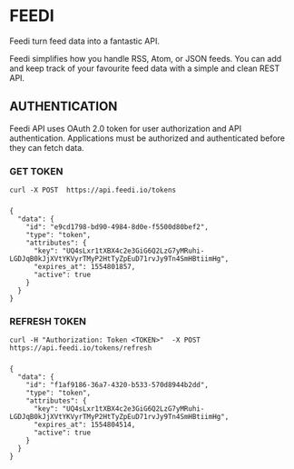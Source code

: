 # FEEDI

Feedi turn feed data into a fantastic API.

Feedi simplifies how you handle RSS, Atom, or JSON feeds. You can add and keep track of your favourite feed data with a simple and clean REST API.

## AUTHENTICATION

Feedi API uses OAuth 2.0 token for user authorization and API authentication. Applications must be authorized and authenticated before they can fetch data.

### GET TOKEN

    curl -X POST  https://api.feedi.io/tokens

### 

    {
      "data": {
        "id": "e9cd1798-bd90-4984-8d0e-f5500d80bef2",
        "type": "token",
        "attributes": {
          "key": "UQ4sLxr1tXBX4c2e3GiG6Q2LzG7yMRuhi-LGDJqB0kJjXVtYKVyrTMyP2HtTyZpEuD71rvJy9Tn4SmHBtiimHg",
          "expires_at": 1554801857,
          "active": true
        }
      }
    }

### REFRESH TOKEN

    curl -H "Authorization: Token <TOKEN>"  -X POST  https://api.feedi.io/tokens/refresh
    
###
    {
      "data": {
        "id": "f1af9186-36a7-4320-b533-570d8944b2dd",
        "type": "token",
        "attributes": {
          "key": "UQ4sLxr1tXBX4c2e3GiG6Q2LzG7yMRuhi-LGDJqB0kJjXVtYKVyrTMyP2HtTyZpEuD71rvJy9Tn4SmHBtiimHg",
          "expires_at": 1554804514,
          "active": true
        }
      }
    }
